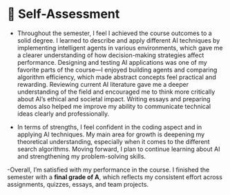 # 🧭 Self-Assessment

- Throughout the semester, I feel I achieved the course outcomes to a solid degree. I learned to describe and apply different AI techniques by implementing intelligent agents in various environments, which gave me a clearer understanding of how decision-making strategies affect performance. Designing and testing AI applications was one of my favorite parts of the course—I enjoyed building agents and comparing algorithm efficiency, which made abstract concepts feel practical and rewarding. Reviewing current AI literature gave me a deeper understanding of the field and encouraged me to think more critically about AI’s ethical and societal impact. Writing essays and preparing demos also helped me improve my ability to communicate technical ideas clearly and professionally.

- In terms of strengths, I feel confident in the coding aspect and in applying AI techniques. My main area for growth is deepening my theoretical understanding, especially when it comes to the different search algorithms. Moving forward, I plan to continue learning about AI and strengthening my problem-solving skills.

-Overall, I’m satisfied with my performance in the course. I finished the semester with a **final grade of A**, which reflects my consistent effort across assignments, quizzes, essays, and team projects.